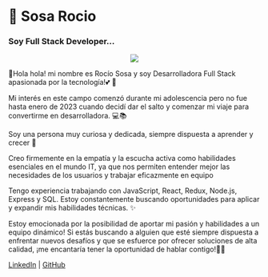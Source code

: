  # 🚀 Sosa Rocio
### Soy Full Stack Developer...
<div id="header" align= "center">
<img src="https://media.giphy.com/media/v1.Y2lkPTc5MGI3NjExMG5rNzVhOW56YXE4bm1qZGIzb2NneWpnYnV5cW15MWNmZHRza3RjMCZlcD12MV9pbnRlcm5hbF9naWZfYnlfaWQmY3Q9Zw/2UCt7zbmsLoCXybx6t/giphy.gif"/>
</div>

👋Hola hola! mi nombre es Rocío Sosa y soy Desarrolladora Full Stack apasionada por la tecnología!💕 💌

Mi interés en este campo comenzó durante mi adolescencia
pero no fue hasta enero de 2023 cuando decidí dar el salto y comenzar mi viaje para convertirme en desarrolladora. 💻📚

Soy una persona muy curiosa y dedicada, siempre dispuesta a aprender y crecer 💫

Creo firmemente en la empatía y la escucha activa como habilidades esenciales en el mundo IT,
ya que nos permiten entender mejor las necesidades de los usuarios y trabajar eficazmente en equipo

Tengo experiencia trabajando con JavaScript, React, Redux, Node.js, Express y SQL.
Estoy constantemente buscando oportunidades para aplicar y expandir mis habilidades técnicas. ✨

Estoy emocionada por la posibilidad de aportar mi pasión y habilidades a un equipo dinámico!
Si estás buscando a alguien que esté siempre dispuesta a enfrentar nuevos desafíos y que se esfuerce por ofrecer soluciones de alta calidad,
¡me encantaría tener la oportunidad de hablar contigo!📩📩


[LinkedIn](www.linkedin.com/in/denise-rocio-sosa-bb82b0108) | [GitHub](https://github.com/DeniseSosa)

